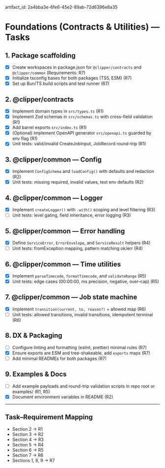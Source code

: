 artifact_id: 2a4bba3e-6fe6-45e2-89ab-72d6396e8a35

# Foundations (Contracts & Utilities) — Tasks

## 1. Package scaffolding

-   [x] Create workspaces in package.json for `@clipper/contracts` and `@clipper/common` (Requirements: R7)
-   [x] Initialize tsconfig bases for both packages (TS5, ESM) (R7)
-   [x] Set up Bun/TS build scripts and test runner (R7)

## 2. @clipper/contracts

-   [x] Implement domain types in `src/types.ts` (R1)
-   [x] Implement Zod schemas in `src/schemas.ts` with cross-field validation (R1)
-   [x] Add barrel exports `src/index.ts` (R1)
-   [x] (Optional) Implement OpenAPI generator `src/openapi.ts` guarded by env flag (R1)
-   [x] Unit tests: valid/invalid CreateJobInput, JobRecord round-trip (R1)

## 3. @clipper/common — Config

-   [x] Implement `ConfigSchema` and `loadConfig()` with defaults and redaction (R2)
-   [x] Unit tests: missing required, invalid values, test env defaults (R2)

## 4. @clipper/common — Logger

-   [x] Implement `createLogger()` with `.with()` scoping and level filtering (R3)
-   [ ] Unit tests: level gating, field inheritance, error logging (R3)

## 5. @clipper/common — Error handling

-   [x] Define `ServiceError`, `ErrorEnvelope`, and `ServiceResult` helpers (R4)
-   [ ] Unit tests: fromException mapping, pattern matching ok/err (R4)

## 6. @clipper/common — Time utilities

-   [x] Implement `parseTimecode`, `formatTimecode`, and `validateRange` (R5)
-   [x] Unit tests: edge cases (00:00:00, ms precision, negative, over-cap) (R5)

## 7. @clipper/common — Job state machine

-   [x] Implement `transition(current, to, reason?)` + allowed map (R6)
-   [ ] Unit tests: allowed transitions, invalid transitions, idempotent terminal (R6)

## 8. DX & Packaging

-   [ ] Configure linting and formatting (eslint, prettier) minimal rules (R7)
-   [x] Ensure exports are ESM and tree-shakeable, add `exports` maps (R7)
-   [ ] Add minimal READMEs for both packages (R7)

## 9. Examples & Docs

-   [ ] Add example payloads and round-trip validation scripts in repo root or examples/ (R1, R5)
-   [x] Document environment variables in README (R2)

---

## Task–Requirement Mapping

-   Section 2 → R1
-   Section 3 → R2
-   Section 4 → R3
-   Section 5 → R4
-   Section 6 → R5
-   Section 7 → R6
-   Sections 1, 8, 9 → R7
